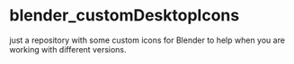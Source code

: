 # blender_customDesktopIcons
just a repository with some custom icons for Blender to help when you are working with different versions.
